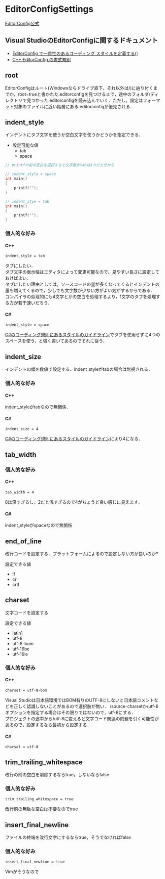# EditorConfigSettings

[EditorConfig公式](https://editorconfig.org/)

## Visual StudioのEditorConfigに関するドキュメント

- [EditorConfig で一貫性のあるコーディング スタイルを定義する()](https://learn.microsoft.com/ja-jp/visualstudio/ide/create-portable-custom-editor-options?view=vs-2022)
- [C++ EditorConfig の書式規則](https://learn.microsoft.com/ja-jp/visualstudio/ide/cpp-editorconfig-properties?view=vs-2022)

## root
EditorConfigはルート(Windowsならドライブ直下，それ以外は/)に辿り付くまでか，root=trueと書かれた.editorconfigを見つけるまで，途中のフォルダ/ディレクトリで見つかった.editorconfigを読み込んでいく．ただし，設定はフォーマット対象のファイルに近い階層にある.editorconfigが優先される．

## indent_style

インデントにタブ文字を使うか空白文字を使うかどうかを指定できる．

- 設定可能な値
  - tab
  - space

```cpp
// printfの前の空白を選択すると文字数がtabは1つだと分かる

// indent_style = space
int main()
{
    printf("");
}

// indent_stye = tab
int main()
{
	printf("");
}
```

### 個人的な好み

#### C++

```
indent_style = tab
```

タブにしたい．  
タブ文字の表示幅はエディタによって変更可能なので，見やすい長さに設定しておけばよい．  
タブにしたい理由としては，ソースコードの量が多くなってくるとインデントの量も増えてくるので，少しでも文字数が少ない方がよい気がするからである．  
コンパイラの処理的にも4文字とかの空白を処理するより，1文字のタブを処理する方が若干速いだろう．

#### C#

```
indent_style = space
```

[C#のコーディング規則にあるスタイルのガイドライン](https://learn.microsoft.com/ja-jp/dotnet/csharp/fundamentals/coding-style/coding-conventions#style-guidelines)でタブを使用せずに4つのスペースを使う，と強く書いてあるのでそれに従う．
 
## indent_size

インデントの幅を数値で設定する．indent_styleがtabの場合は無視される．

### 個人的な好み

#### C++

indent_styleがtabなので無関係．

#### C#

```
indent_size = 4
```

[C#のコーディング規則にあるスタイルのガイドライン](https://learn.microsoft.com/ja-jp/dotnet/csharp/fundamentals/coding-style/coding-conventions#style-guidelines)により4になる．

## tab_width

### 個人的な好み

#### C++

```
tab_width = 4
```

8は深すぎるし，2だと浅すぎるので4がちょうど良い感じに見えます．

#### C#

indent_styleがspaceなので無関係

## end_of_line

改行コードを設定する．プラットフォームによるので設定しない方が良いのか?

設定できる値

- lf
- cr
- crlf

## charset

文字コードを設定する

設定できる値

- latin1
- utf-8
- utf-8-bom
- utf-16be
- utf-16le

### 個人的な好み

#### C++

```
charset = utf-8-bom
```

Visual Studioは日本語環境ではBOM有りのUTF-8にしないと日本語コメントなどを正しく認識しないことがあるので選択肢が無い．
/source-charsetか/utf-8オプションを指定する場合はその限りではないので，utf-8にする．  
プロジェクトの途中から/utf-8に変えると文字コード関連の問題を引く可能性があるので，設定するなら最初から設定する．

#### C#

```
charset = utf-8
```

## trim_trailing_whitespace

改行の前の空白を削除するならtrue，しないならfalse

### 個人的な好み

```
trim_trailing_whitespace = true
```

改行前の無駄な空白は不要なのでtrue

## insert_final_newline

ファイルの終端を改行文字にするならtrue，そうでなければfalse

### 個人的な好み

```
insert_final_newline = true
```

Vimがそうなので

